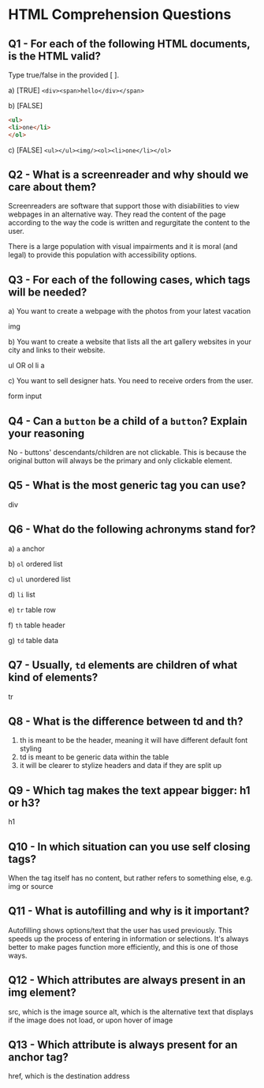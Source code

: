 # HTML Comprehension Questions

## Q1 - For each of the following HTML documents, is the HTML valid?

Type true/false in the provided [ ].

a) [TRUE] `<div><span>hello</div></span>`

b) [FALSE]

```html
<ul>
<li>one</li>
</ol>
```

c) [FALSE] `<ul></ul><img/><ol><li>one</li></ol>`

## Q2 - What is a screenreader and why should we care about them?

Screenreaders are software that support those with disiabilities to view webpages in an alternative way. They read the content of the page according to the way the code is written and regurgitate the content to the user.

There is a large population with visual impairments and it is moral (and legal) to provide this population with accessibility options.

## Q3 - For each of the following cases, which tags will be needed?

a) You want to create a webpage with the photos from your latest vacation

img

b) You want to create a website that lists all the art gallery websites in your city and links to their website.

ul OR ol
li
a

c) You want to sell designer hats. You need to receive orders from the user.

form
input

## Q4 - Can a `button` be a child of a `button`? Explain your reasoning

No - buttons' descendants/children are not clickable. This is because the original button will always be the primary and only clickable element.

## Q5 - What is the most generic tag you can use?

div

## Q6 - What do the following achronyms stand for?

a) `a` anchor

b) `ol` ordered list

c) `ul` unordered list

d) `li` list

e) `tr` table row

f) `th` table header

g) `td` table data

## Q7 - Usually, `td` elements are children of what kind of elements? 

tr

## Q8 - What is the difference between td and th?

1. th is meant to be the header, meaning it will have different default font styling
2. td is meant to be generic data within the table
3. it will be clearer to stylize headers and data if they are split up

## Q9 - Which tag makes the text appear bigger: h1 or h3?

h1

## Q10 - In which situation can you use self closing tags?

When the tag itself has no content, but rather refers to something else, e.g. img or source

## Q11 - What is autofilling and why is it important?

Autofilling shows options/text that the user has used previously. This speeds up the process of entering in information or selections. It's always better to make pages function more efficiently, and this is one of those ways.

## Q12 - Which attributes are always present in an img element?

src, which is the image source
alt, which is the alternative text that displays if the image does not load, or upon hover of image

## Q13 - Which attribute is always present for an anchor tag?

href, which is the destination address
